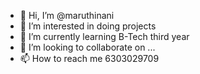 - 👋 Hi, I’m @maruthinani
- 👀 I’m interested in doing projects
- 🌱 I’m currently learning B-Tech third year
- 💞️ I’m looking to collaborate on ...
- 📫 How to reach me 6303029709

<!---
maruthinani/maruthinani is a ✨ special ✨ repository because its `README.md` (this file) appears on your GitHub profile.
You can click the Preview link to take a look at your changes.
--->
